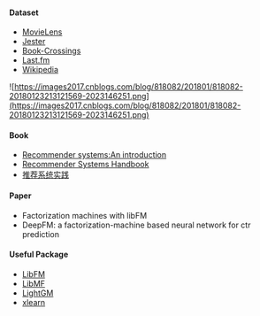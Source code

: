#### Dataset

- [MovieLens](https://grouplens.org/datasets/movielens/)
- [Jester](http://eigentaste.berkeley.edu/dataset/)
- [Book-Crossings](http://www2.informatik.uni-freiburg.de/~cziegler/BX/)
- [Last.fm](https://grouplens.org/datasets/hetrec-2011/)
- [Wikipedia](https://en.wikipedia.org/wiki/Wikipedia:Database_download#English-language_Wikipedia)

![https://images2017.cnblogs.com/blog/818082/201801/818082-20180123213121569-2023146251.png](https://images2017.cnblogs.com/blog/818082/201801/818082-20180123213121569-2023146251.png)

#### Book

- [Recommender systems:An introduction](https://book.douban.com/subject/24746415/)
- [Recommender Systems Handbook](https://book.douban.com/subject/26437066/)
- [推荐系统实践](https://book.douban.com/subject/10769749/)

#### Paper

- Factorization machines with libFM
- DeepFM: a factorization-machine based neural network for ctr prediction

#### Useful Package

- [LibFM](http://libfm.org/)
- [LibMF](https://www.csie.ntu.edu.tw/~cjlin/libmf/)
- [LightGM](https://github.com/lyst/lightfm)
- [xlearn](https://github.com/thuml/Xlearn)
